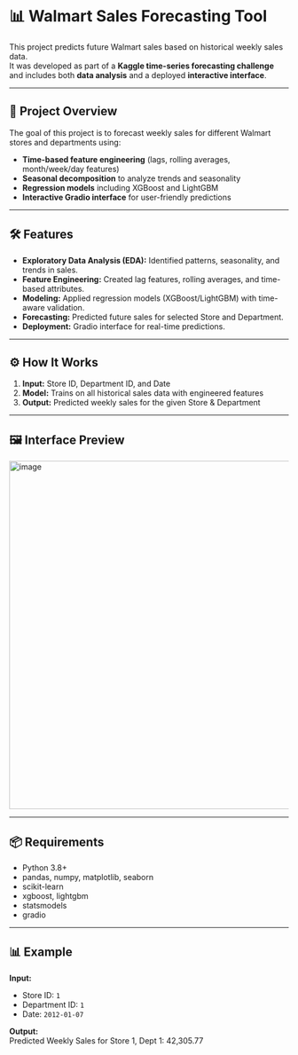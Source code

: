 # 📊 Walmart Sales Forecasting Tool

This project predicts future Walmart sales based on historical weekly sales data.  
It was developed as part of a **Kaggle time-series forecasting challenge** and includes both **data analysis** and a deployed **interactive interface**.

---

## 🚀 Project Overview
The goal of this project is to forecast weekly sales for different Walmart stores and departments using:
- **Time-based feature engineering** (lags, rolling averages, month/week/day features)
- **Seasonal decomposition** to analyze trends and seasonality
- **Regression models** including XGBoost and LightGBM
- **Interactive Gradio interface** for user-friendly predictions

---

## 🛠️ Features
- **Exploratory Data Analysis (EDA):** Identified patterns, seasonality, and trends in sales.  
- **Feature Engineering:** Created lag features, rolling averages, and time-based attributes.  
- **Modeling:** Applied regression models (XGBoost/LightGBM) with time-aware validation.  
- **Forecasting:** Predicted future sales for selected Store and Department.  
- **Deployment:** Gradio interface for real-time predictions.  


---

## ⚙️ How It Works
1. **Input:** Store ID, Department ID, and Date  
2. **Model:** Trains on all historical sales data with engineered features  
3. **Output:** Predicted weekly sales for the given Store & Department  

---

## 🖼️ Interface Preview
<img width="1890" height="628" alt="image" src="https://github.com/user-attachments/assets/47c22500-d3e9-4e5d-96bd-c87c37fdd7cf" />

---

## 📦 Requirements
- Python 3.8+
- pandas, numpy, matplotlib, seaborn
- scikit-learn
- xgboost, lightgbm
- statsmodels
- gradio

---

## 📊 Example
**Input:**  
- Store ID: `1`  
- Department ID: `1`  
- Date: `2012-01-07`  

**Output:**  
Predicted Weekly Sales for Store 1, Dept 1: 42,305.77

